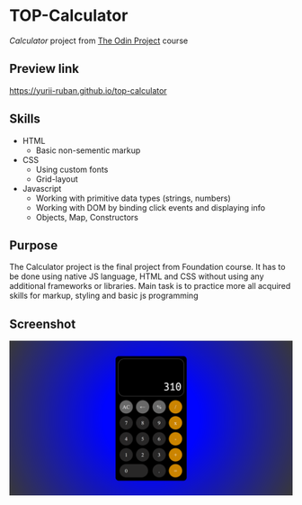 # TOP-Calculator
*Calculator* project from [The Odin Project](https://www.theodinproject.com/about) course

## Preview link
https://yurii-ruban.github.io/top-calculator

## Skills
 - HTML
    * Basic non-sementic markup
 - CSS
    * Using custom fonts
    * Grid-layout
 - Javascript
    * Working with primitive data types (strings, numbers)
    * Working with DOM by binding click events and displaying info
    * Objects, Map, Constructors

## Purpose
The Calculator project is the final project from Foundation course. It has to be done using native JS language, HTML and CSS without using any additional frameworks or libraries.
Main task is to practice more all acquired skills for markup, styling and basic js programming

## Screenshot
![Screenshot](./img/Calculator.png)
